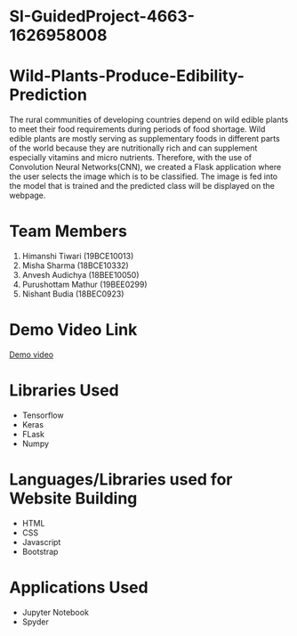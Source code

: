 # SI-GuidedProject-4663-1626958008

# Wild-Plants-Produce-Edibility-Prediction
The rural communities of developing countries depend on wild edible plants to meet their food requirements during periods of food shortage. Wild edible plants are mostly serving as supplementary foods in different parts of the world because they are nutritionally rich and can supplement especially vitamins and micro nutrients. Therefore, with the use of Convolution Neural Networks(CNN), we created a Flask application where the user selects the image which is to be classified. The image is fed into the model that is trained and the predicted class will be displayed on the webpage. 

# Team Members
1. Himanshi Tiwari (19BCE10013)
2. Misha Sharma (18BCE10332)
3. Anvesh Audichya (18BEE10050)
4. Purushottam Mathur (19BEE0299)
5. Nishant Budia (18BEC0923)

# Demo Video Link
[Demo video](https://drive.google.com/drive/folders/16PAY5aKJVzMFuhcKg3zd3RfLMJIRQENX?usp=sharing)

# Libraries Used
* Tensorflow
* Keras
* FLask
* Numpy

# Languages/Libraries used for Website Building
* HTML
* CSS
* Javascript
* Bootstrap

# Applications Used
* Jupyter Notebook
* Spyder
